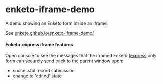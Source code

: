 enketo-iframe-demo
==================

A demo showing an Enketo form inside an iframe. 

See [enketo.github.io/enketo-iframe-demo/](http://enketo.github.io/enketo-iframe-demo/)


#### Enketo-express iframe features

Open console to see the messages that the iframed Enketo ([express](https://github.com/enketo/enketo-express) only form can securely send back to the parent window upon:

* successful record submission
* change to 'edited' state
